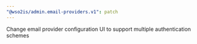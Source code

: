 ```yaml
---
"@wso2is/admin.email-providers.v1": patch
---
```


Change email provider configuration UI to support multiple authentication schemes
